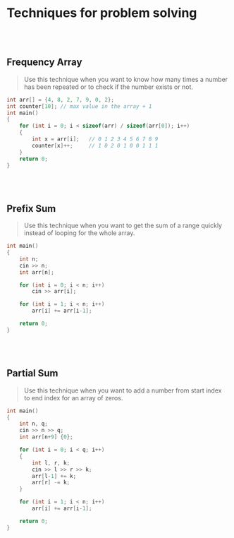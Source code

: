 # Techniques for problem solving

<br><br>

## Frequency Array
> Use this technique when you want to know how many times a number has been repeated or to check if the number exists or not.
```cpp
int arr[] = {4, 8, 2, 7, 9, 0, 2};
int counter[10]; // max value in the array + 1
int main()
{
	for (int i = 0; i < sizeof(arr) / sizeof(arr[0]); i++)
	{
		int x = arr[i];   // 0 1 2 3 4 5 6 7 8 9
		counter[x]++;     // 1 0 2 0 1 0 0 1 1 1
	}
	return 0;
}
```

<br><br>

## Prefix Sum
> Use this technique when you want to get the sum of a range quickly instead of looping for the whole array.
```cpp
int main()
{
    int n;
    cin >> n;
    int arr[n];

	for (int i = 0; i < n; i++)
	    cin >> arr[i];

    for (int i = 1; i < n; i++)
        arr[i] += arr[i-1];

    return 0;
}

```

<br><br>

## Partial Sum
> Use this technique when you want to add a number from start index to end index for an array of zeros.
```cpp
int main()
{
    int n, q;
    cin >> n >> q;
    int arr[n+9] {0};

    for (int i = 0; i < q; i++)
    {
        int l, r, k;
        cin >> l >> r >> k;
        arr[l-1] += k;
        arr[r] -= k;
    }

    for (int i = 1; i < n; i++)
        arr[i] += arr[i-1];

    return 0;
}
```